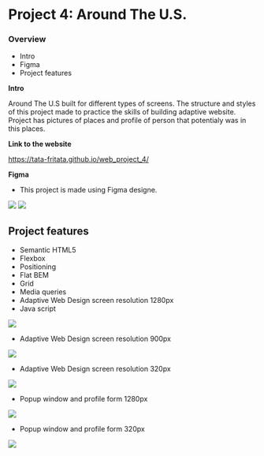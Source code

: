 # Project 4: Around The U.S.

### Overview

- Intro
- Figma
- Project features

**Intro**

Around The U.S built for different types of screens. The structure and styles of this project made to practice the skills of building adaptive website. Project has pictures of places and profile of person that potentialy was in this places.

**Link to the website**

https://tata-fritata.github.io/web_project_4/

**Figma**

- This project is made using Figma designe.

![](images/figma1280.png)
![](images/figma320.png)

## Project features

- Semantic HTML5
- Flexbox
- Positioning
- Flat BEM
- Grid
- Media queries
- Adaptive Web Design screen resolution 1280px
- Java script

![](images/full-size.png)

- Adaptive Web Design screen resolution 900px

![](images/size900.png)

- Adaptive Web Design screen resolution 320px

![](images/size320.png)

- Popup window and profile form 1280px

![](images/popup.png)

- Popup window and profile form 320px

![](images/popup320px.png)
